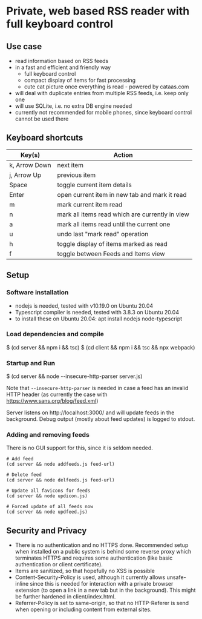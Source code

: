 # Private, web based RSS reader with full keyboard control

## Use case

- read information based on RSS feeds
- in a fast and efficient and friendly way
    - full keyboard control
    - compact display of items for fast processing
    - cute cat picture once everything is read - powered by cataas.com
- will deal with duplicate entries from multiple RSS feeds, i.e. keep only one
- will use SQLite, i.e. no extra DB engine needed
- currently not recommended for mobile phones, since keyboard control cannot be
  used there

## Keyboard shortcuts

| Key(s)        | Action    |
| ------------- | --------- |
| k, Arrow Down | next item |
| j, Arrow Up   | previous item |
| Space         | toggle current item details |
| Enter         | open current item in new tab and mark it read |
| m             | mark current item read |
| n             | mark all items read which are currently in view |
| a             | mark all items read until the current one |
| u             | undo last "mark read" operation |
| h             | toggle display of items marked as read |
| f             | toggle between Feeds and Items view |

## Setup

### Software installation

- nodejs is needed, tested with v10.19.0 on Ubuntu 20.04
- Typescript compiler is needed, tested with 3.8.3 on Ubuntu 20.04
- to install these on Ubuntu 20.04: apt install nodejs node-typescript

### Load dependencies and compile

   $ (cd server && npm i && tsc)
   $ (cd client && npm i && tsc && npx webpack)

### Startup and Run

   $ (cd server && node --insecure-http-parser server.js)

Note that `--insecure-http-parser` is needed in case a feed has an invalid
HTTP header (as currently the case with https://www.sans.org/blog/feed.xml)

Server listens on http://localhost:3000/ and will update feeds in the
background. Debug output (mostly about feed updates) is logged to stdout. 

### Adding and removing feeds

There is no GUI support for this, since it is seldom needed.

    # Add feed
    (cd server && node addfeeds.js feed-url)

    # Delete feed
    (cd server && node delfeeds.js feed-url)

    # Update all favicons for feeds
    (cd server && node updicon.js)

    # Forced update of all feeds now
    (cd server && node updfeed.js)


## Security and Privacy

- There is no authentication and no HTTPS done. Recommended setup when installed
  on a public system is behind some reverse proxy which terminates HTTPS and
  requires some authentication (like basic authentication or client certificate).
- Items are sanitized, so that hopefully no XSS is possible
- Content-Security-Policy is used, although it currently allows unsafe-inline
  since this is needed for interaction with a private browser extension (to open
  a link in a new tab but in the background). This might be further hardened in
  client/index.html.
- Referrer-Policy is set to same-origin, so that no HTTP-Referer is send when
  opening or including content from external sites.

